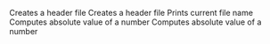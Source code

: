 Creates a header file
Creates a header file
Prints current file name
Computes absolute value of a number
Computes absolute value of a number
